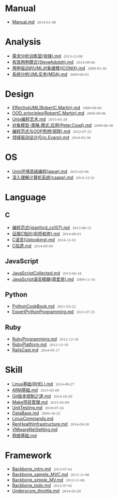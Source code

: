 # Manual
- [Manual.md](http://chinapub.duapp.com/gen_md?src=https%3A%2F%2Fgitcafe.com%2Fzyxstar%2Fmd_note%2Fraw%2Fmaster%2Fdocs%2FManual.md) <span>2014-01-08</span>

# Analysis
- [需求分析训练营(徐锋).md](http://chinapub.duapp.com/gen_md?src=https%3A%2F%2Fgitcafe.com%2Fzyxstar%2Fmd_note%2Fraw%2Fmaster%2Fdocs%2FAnalysis%2F%25E9%259C%2580%25E6%25B1%2582%25E5%2588%2586%25E6%259E%2590%25E8%25AE%25AD%25E7%25BB%2583%25E8%2590%25A5%2528%25E5%25BE%2590%25E9%2594%258B%2529.md) <span>2013-12-08</span>
- [有效用例模式(SteveAdolph).md](http://chinapub.duapp.com/gen_md?src=https%3A%2F%2Fgitcafe.com%2Fzyxstar%2Fmd_note%2Fraw%2Fmaster%2Fdocs%2FAnalysis%2F%25E6%259C%2589%25E6%2595%2588%25E7%2594%25A8%25E4%25BE%258B%25E6%25A8%25A1%25E5%25BC%258F%2528SteveAdolph%2529.md) <span>2014-09-06</span>
- [用例驱动的UML对象建模(ICONIX).md](http://chinapub.duapp.com/gen_md?src=https%3A%2F%2Fgitcafe.com%2Fzyxstar%2Fmd_note%2Fraw%2Fmaster%2Fdocs%2FAnalysis%2F%25E7%2594%25A8%25E4%25BE%258B%25E9%25A9%25B1%25E5%258A%25A8%25E7%259A%2584UML%25E5%25AF%25B9%25E8%25B1%25A1%25E5%25BB%25BA%25E6%25A8%25A1%2528ICONIX%2529.md) <span>2009-01-30</span>
- [系统分析UML实务(MDA).md](http://chinapub.duapp.com/gen_md?src=https%3A%2F%2Fgitcafe.com%2Fzyxstar%2Fmd_note%2Fraw%2Fmaster%2Fdocs%2FAnalysis%2F%25E7%25B3%25BB%25E7%25BB%259F%25E5%2588%2586%25E6%259E%2590UML%25E5%25AE%259E%25E5%258A%25A1%2528MDA%2529.md) <span>2009-06-03</span>

# Design
- [EffectiveUML(RobertC.Martin).md](http://chinapub.duapp.com/gen_md?src=https%3A%2F%2Fgitcafe.com%2Fzyxstar%2Fmd_note%2Fraw%2Fmaster%2Fdocs%2FDesign%2FEffectiveUML%2528RobertC.Martin%2529.md) <span>2009-09-06</span>
- [OOD_principles(RobertC.Martin).md](http://chinapub.duapp.com/gen_md?src=https%3A%2F%2Fgitcafe.com%2Fzyxstar%2Fmd_note%2Fraw%2Fmaster%2Fdocs%2FDesign%2FOOD_principles%2528RobertC.Martin%2529.md) <span>2009-09-06</span>
- [Unix编程艺术.md](http://chinapub.duapp.com/gen_md?src=https%3A%2F%2Fgitcafe.com%2Fzyxstar%2Fmd_note%2Fraw%2Fmaster%2Fdocs%2FDesign%2FUnix%25E7%25BC%2596%25E7%25A8%258B%25E8%2589%25BA%25E6%259C%25AF.md) <span>2015-05-28</span>
- [对象模型-策略.模式.应用(Peter.Coad).md](http://chinapub.duapp.com/gen_md?src=https%3A%2F%2Fgitcafe.com%2Fzyxstar%2Fmd_note%2Fraw%2Fmaster%2Fdocs%2FDesign%2F%25E5%25AF%25B9%25E8%25B1%25A1%25E6%25A8%25A1%25E5%259E%258B-%25E7%25AD%2596%25E7%2595%25A5.%25E6%25A8%25A1%25E5%25BC%258F.%25E5%25BA%2594%25E7%2594%25A8%2528Peter.Coad%2529.md) <span>2009-06-30</span>
- [编程范式与OOP思想(郑晖).md](http://chinapub.duapp.com/gen_md?src=https%3A%2F%2Fgitcafe.com%2Fzyxstar%2Fmd_note%2Fraw%2Fmaster%2Fdocs%2FDesign%2F%25E7%25BC%2596%25E7%25A8%258B%25E8%258C%2583%25E5%25BC%258F%25E4%25B8%258EOOP%25E6%2580%259D%25E6%2583%25B3%2528%25E9%2583%2591%25E6%2599%2596%2529.md) <span>2012-07-21</span>
- [领域驱动设计(Eric.Evans).md](http://chinapub.duapp.com/gen_md?src=https%3A%2F%2Fgitcafe.com%2Fzyxstar%2Fmd_note%2Fraw%2Fmaster%2Fdocs%2FDesign%2F%25E9%25A2%2586%25E5%259F%259F%25E9%25A9%25B1%25E5%258A%25A8%25E8%25AE%25BE%25E8%25AE%25A1%2528Eric.Evans%2529.md) <span>2014-05-30</span>

# OS
- [Unix环境高级编程(apue).md](http://chinapub.duapp.com/gen_md?src=https%3A%2F%2Fgitcafe.com%2Fzyxstar%2Fmd_note%2Fraw%2Fmaster%2Fdocs%2FOS%2FUnix%25E7%258E%25AF%25E5%25A2%2583%25E9%25AB%2598%25E7%25BA%25A7%25E7%25BC%2596%25E7%25A8%258B%2528apue%2529.md) <span>2015-02-08</span>
- [深入理解计算机系统(csapp).md](http://chinapub.duapp.com/gen_md?src=https%3A%2F%2Fgitcafe.com%2Fzyxstar%2Fmd_note%2Fraw%2Fmaster%2Fdocs%2FOS%2F%25E6%25B7%25B1%25E5%2585%25A5%25E7%2590%2586%25E8%25A7%25A3%25E8%25AE%25A1%25E7%25AE%2597%25E6%259C%25BA%25E7%25B3%25BB%25E7%25BB%259F%2528csapp%2529.md) <span>2014-12-31</span>

# Language

## C
- [编程范式(stanford_cs107).md](http://chinapub.duapp.com/gen_md?src=https%3A%2F%2Fgitcafe.com%2Fzyxstar%2Fmd_note%2Fraw%2Fmaster%2Fdocs%2FLanguage%2FC%2F%25E7%25BC%2596%25E7%25A8%258B%25E8%258C%2583%25E5%25BC%258F%2528stanford_cs107%2529.md) <span>2013-08-15</span>
- [征服C指针(前桥和弥).md](http://chinapub.duapp.com/gen_md?src=https%3A%2F%2Fgitcafe.com%2Fzyxstar%2Fmd_note%2Fraw%2Fmaster%2Fdocs%2FLanguage%2FC%2F%25E5%25BE%2581%25E6%259C%258DC%25E6%258C%2587%25E9%2592%2588%2528%25E5%2589%258D%25E6%25A1%25A5%25E5%2592%258C%25E5%25BC%25A5%2529.md) <span>2014-08-01</span>
- [C语言(Uplooking).md](http://chinapub.duapp.com/gen_md?src=https%3A%2F%2Fgitcafe.com%2Fzyxstar%2Fmd_note%2Fraw%2Fmaster%2Fdocs%2FLanguage%2FC%2FC%25E8%25AF%25AD%25E8%25A8%2580%2528Uplooking%2529.md) <span>2014-11-01</span>
- [C拾遗.md](http://chinapub.duapp.com/gen_md?src=https%3A%2F%2Fgitcafe.com%2Fzyxstar%2Fmd_note%2Fraw%2Fmaster%2Fdocs%2FLanguage%2FC%2FC%25E6%258B%25BE%25E9%2581%2597.md) <span>2014-09-04</span>

## JavaScript
- [JavaScriptCollected.md](http://chinapub.duapp.com/gen_md?src=https%3A%2F%2Fgitcafe.com%2Fzyxstar%2Fmd_note%2Fraw%2Fmaster%2Fdocs%2FLanguage%2FJavaScript%2FJavaScriptCollected.md) <span>2013-06-18</span>
- [JavaScript语言精髓(周爱民).md](http://chinapub.duapp.com/gen_md?src=https%3A%2F%2Fgitcafe.com%2Fzyxstar%2Fmd_note%2Fraw%2Fmaster%2Fdocs%2FLanguage%2FJavaScript%2FJavaScript%25E8%25AF%25AD%25E8%25A8%2580%25E7%25B2%25BE%25E9%25AB%2593%2528%25E5%2591%25A8%25E7%2588%25B1%25E6%25B0%2591%2529.md) <span>2009-11-16</span>

## Python
- [PythonCookBook.md](http://chinapub.duapp.com/gen_md?src=https%3A%2F%2Fgitcafe.com%2Fzyxstar%2Fmd_note%2Fraw%2Fmaster%2Fdocs%2FLanguage%2FPython%2FPythonCookBook.md) <span>2011-03-22</span>
- [ExpertPythonProgramming.md](http://chinapub.duapp.com/gen_md?src=https%3A%2F%2Fgitcafe.com%2Fzyxstar%2Fmd_note%2Fraw%2Fmaster%2Fdocs%2FLanguage%2FPython%2FExpertPythonProgramming.md) <span>2011-07-25</span>

## Ruby
- [RubyProgramming.md](http://chinapub.duapp.com/gen_md?src=https%3A%2F%2Fgitcafe.com%2Fzyxstar%2Fmd_note%2Fraw%2Fmaster%2Fdocs%2FLanguage%2FRuby%2FRubyProgramming.md) <span>2012-12-18</span>
- [RubyPlatform.md](http://chinapub.duapp.com/gen_md?src=https%3A%2F%2Fgitcafe.com%2Fzyxstar%2Fmd_note%2Fraw%2Fmaster%2Fdocs%2FLanguage%2FRuby%2FRubyPlatform.md) <span>2012-12-18</span>
- [RailsCast.md](http://chinapub.duapp.com/gen_md?src=https%3A%2F%2Fgitcafe.com%2Fzyxstar%2Fmd_note%2Fraw%2Fmaster%2Fdocs%2FLanguage%2FRuby%2FRailsCast.md) <span>2014-05-17</span>

# Skill
- [Linux基础(RHEL).md](http://chinapub.duapp.com/gen_md?src=https%3A%2F%2Fgitcafe.com%2Fzyxstar%2Fmd_note%2Fraw%2Fmaster%2Fdocs%2FSkill%2FLinux%25E5%259F%25BA%25E7%25A1%2580%2528RHEL%2529.md) <span>2014-09-27</span>
- [ARM基础.md](http://chinapub.duapp.com/gen_md?src=https%3A%2F%2Fgitcafe.com%2Fzyxstar%2Fmd_note%2Fraw%2Fmaster%2Fdocs%2FSkill%2FARM%25E5%259F%25BA%25E7%25A1%2580.md) <span>2015-05-09</span>
- [Git版本控制之道.md](http://chinapub.duapp.com/gen_md?src=https%3A%2F%2Fgitcafe.com%2Fzyxstar%2Fmd_note%2Fraw%2Fmaster%2Fdocs%2FSkill%2FGit%25E7%2589%2588%25E6%259C%25AC%25E6%258E%25A7%25E5%2588%25B6%25E4%25B9%258B%25E9%2581%2593.md) <span>2014-10-29</span>
- [Make项目管理.md](http://chinapub.duapp.com/gen_md?src=https%3A%2F%2Fgitcafe.com%2Fzyxstar%2Fmd_note%2Fraw%2Fmaster%2Fdocs%2FSkill%2FMake%25E9%25A1%25B9%25E7%259B%25AE%25E7%25AE%25A1%25E7%2590%2586.md) <span>2015-05-09</span>
- [UnitTesting.md](http://chinapub.duapp.com/gen_md?src=https%3A%2F%2Fgitcafe.com%2Fzyxstar%2Fmd_note%2Fraw%2Fmaster%2Fdocs%2FSkill%2FUnitTesting.md) <span>2010-07-26</span>
- [DataBase.md](http://chinapub.duapp.com/gen_md?src=https%3A%2F%2Fgitcafe.com%2Fzyxstar%2Fmd_note%2Fraw%2Fmaster%2Fdocs%2FSkill%2FDataBase.md) <span>2009-10-25</span>
- [LinuxCommands.md](http://chinapub.duapp.com/gen_md?src=https%3A%2F%2Fgitcafe.com%2Fzyxstar%2Fmd_note%2Fraw%2Fmaster%2Fdocs%2FSkill%2FLinuxCommands.md) <span></span>
- [RenHealthInfrastructure.md](http://chinapub.duapp.com/gen_md?src=https%3A%2F%2Fgitcafe.com%2Fzyxstar%2Fmd_note%2Fraw%2Fmaster%2Fdocs%2FSkill%2FRenHealthInfrastructure.md) <span>2014-09-20</span>
- [VMwareNetSetting.md](http://chinapub.duapp.com/gen_md?src=https%3A%2F%2Fgitcafe.com%2Fzyxstar%2Fmd_note%2Fraw%2Fmaster%2Fdocs%2FSkill%2FVMwareNetSetting.md) <span></span>
- [网络基础.md](http://chinapub.duapp.com/gen_md?src=https%3A%2F%2Fgitcafe.com%2Fzyxstar%2Fmd_note%2Fraw%2Fmaster%2Fdocs%2FSkill%2F%25E7%25BD%2591%25E7%25BB%259C%25E5%259F%25BA%25E7%25A1%2580.md) <span></span>

# Framework
- [Backbone_intro.md](http://chinapub.duapp.com/gen_md?src=https%3A%2F%2Fgitcafe.com%2Fzyxstar%2Fmd_note%2Fraw%2Fmaster%2Fdocs%2FFramework%2FBackbone_intro.md) <span>2013-07-01</span>
- [Backbone_sample_MVC.md](http://chinapub.duapp.com/gen_md?src=https%3A%2F%2Fgitcafe.com%2Fzyxstar%2Fmd_note%2Fraw%2Fmaster%2Fdocs%2FFramework%2FBackbone_sample_MVC.md) <span>2013-11-08</span>
- [Backbone_simple_MV.md](http://chinapub.duapp.com/gen_md?src=https%3A%2F%2Fgitcafe.com%2Fzyxstar%2Fmd_note%2Fraw%2Fmaster%2Fdocs%2FFramework%2FBackbone_simple_MV.md) <span>2013-11-08</span>
- [Backbone_todo.md](http://chinapub.duapp.com/gen_md?src=https%3A%2F%2Fgitcafe.com%2Fzyxstar%2Fmd_note%2Fraw%2Fmaster%2Fdocs%2FFramework%2FBackbone_todo.md) <span>2013-07-01</span>
- [Underscore_throttle.md](http://chinapub.duapp.com/gen_md?src=https%3A%2F%2Fgitcafe.com%2Fzyxstar%2Fmd_note%2Fraw%2Fmaster%2Fdocs%2FFramework%2FUnderscore_throttle.md) <span>2014-03-20</span>

<style type="text/css">li span{font-size:0.95em;color:#555;font-family:'sans-serif';padding-left:5px;}</style>